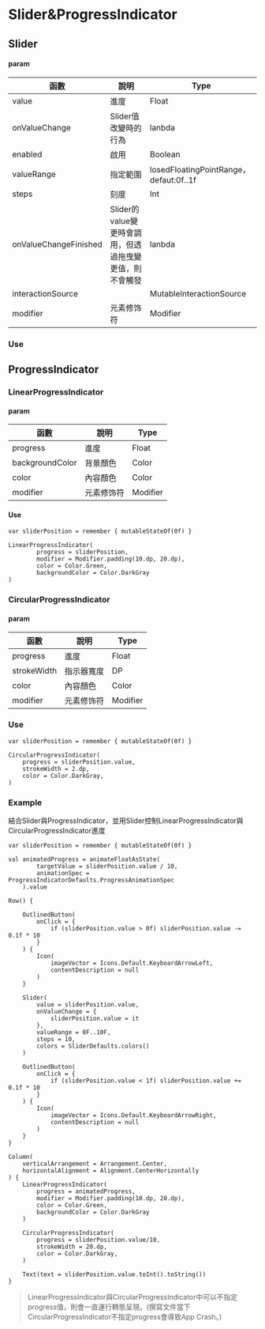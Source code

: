 # Slider&ProgressIndicator

## Slider

#### param

| 函數 | 說明 | Type|
| --- | --- | --- |
| value | 進度 | Float |
| onValueChange | Slider值改變時的行為 | lanbda |
| enabled | 啟用 | Boolean |
| valueRange | 指定範圍 | losedFloatingPointRange<Float>，defaut:0f..1f |
| steps | 刻度 | Int |
| onValueChangeFinished | Slider的value變更時會調用，但透過拖曳變更值，則不會觸發 | lanbda |
| interactionSource |  | MutableInteractionSource |
| modifier | 元素修饰符 | Modifier |

### Use

## ProgressIndicator

### LinearProgressIndicator

#### param

| 函數 | 說明 | Type|
| --- | --- | --- |
| progress | 進度 | Float |
| backgroundColor | 背景顏色 | Color |
| color | 內容顏色 | Color |
| modifier | 元素修饰符 | Modifier |

#### Use

```
var sliderPosition = remember { mutableStateOf(0f) }

LinearProgressIndicator(
        progress = sliderPosition,
        modifier = Modifier.padding(10.dp, 20.dp),
        color = Color.Green,
        backgroundColor = Color.DarkGray
)
```

### CircularProgressIndicator

#### param

| 函數 | 說明 | Type|
| --- | --- | --- |
| progress | 進度 | Float |
| strokeWidth | 指示器寬度 | DP |
| color | 內容顏色 | Color |
| modifier | 元素修饰符 | Modifier |

### Use

```
var sliderPosition = remember { mutableStateOf(0f) }

CircularProgressIndicator(
    progress = sliderPosition.value,
    strokeWidth = 2.dp,
    color = Color.DarkGray,
)
```

### Example

結合Slider與ProgressIndicator，並用Slider控制LinearProgressIndicator與CircularProgressIndicator進度

```
var sliderPosition = remember { mutableStateOf(0f) }

val animatedProgress = animateFloatAsState(
        targetValue = sliderPosition.value / 10,
        animationSpec = ProgressIndicatorDefaults.ProgressAnimationSpec
    ).value

Row() {

    OutlinedButton(
        onClick = {
            if (sliderPosition.value > 0f) sliderPosition.value -= 0.1f * 10
        }
    ) {
        Icon(
            imageVector = Icons.Default.KeyboardArrowLeft,
            contentDescription = null
        )
    }

    Slider(
        value = sliderPosition.value,
        onValueChange = {
            sliderPosition.value = it
        },
        valueRange = 0F..10F,
        steps = 10,
        colors = SliderDefaults.colors()
    )

    OutlinedButton(
        onClick = {
            if (sliderPosition.value < 1f) sliderPosition.value += 0.1f * 10
        }
    ) {
        Icon(
            imageVector = Icons.Default.KeyboardArrowRight,
            contentDescription = null
        )
    }
}

Column(
    verticalArrangement = Arrangement.Center,
    horizontalAlignment = Alignment.CenterHorizontally
) {
    LinearProgressIndicator(
        progress = animatedProgress,
        modifier = Modifier.padding(10.dp, 20.dp),
        color = Color.Green,
        backgroundColor = Color.DarkGray
    )

    CircularProgressIndicator(
        progress = sliderPosition.value/10,
        strokeWidth = 20.dp,
        color = Color.DarkGray,
    )

    Text(text = sliderPosition.value.toInt().toString())
}

```

> LinearProgressIndicator與CircularProgressIndicator中可以不指定progress值，則會一直運行轉態呈現。(撰寫文件當下CircularProgressIndicator不指定progress會導致App Crash。)
